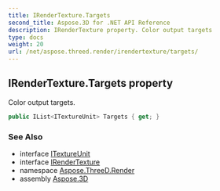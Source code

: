 ```yaml
---
title: IRenderTexture.Targets
second_title: Aspose.3D for .NET API Reference
description: IRenderTexture property. Color output targets
type: docs
weight: 20
url: /net/aspose.threed.render/irendertexture/targets/
---
```

## IRenderTexture.Targets property

Color output targets.

```csharp
public IList<ITextureUnit> Targets { get; }
```

### See Also

* interface [ITextureUnit](../../itextureunit/)
* interface [IRenderTexture](../)
* namespace [Aspose.ThreeD.Render](../../../aspose.threed.render/)
* assembly [Aspose.3D](../../../)


